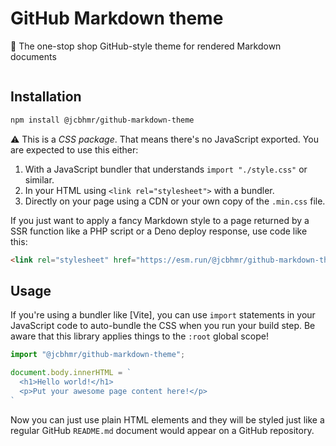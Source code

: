 # GitHub Markdown theme

📄 The one-stop shop GitHub-style theme for rendered Markdown documents

<div align="center">

![]()

</div>

## Installation

```sh
npm install @jcbhmr/github-markdown-theme
```

⚠️ This is a _CSS package_. That means there's no JavaScript exported. You are
expected to use this either:

1. With a JavaScript bundler that understands `import "./style.css"` or similar.
2. In your HTML using `<link rel="stylesheet">` with a bundler.
3. Directly on your page using a CDN or your own copy of the `.min.css` file.

If you just want to apply a fancy Markdown style to a page returned by a SSR
function like a PHP script or a Deno deploy response, use code like this:

```html
<link rel="stylesheet" href="https://esm.run/@jcbhmr/github-markdown-theme@1" />
```

## Usage

If you're using a bundler like [Vite], you can use `import` statements in your
JavaScript code to auto-bundle the CSS when you run your build step. Be aware
that this library applies things to the `:root` global scope!

```js
import "@jcbhmr/github-markdown-theme";

document.body.innerHTML = `
  <h1>Hello world!</h1>
  <p>Put your awesome page content here!</p>
`
```

Now you can just use plain HTML elements and they will be styled just like a
regular GitHub `README.md` document would appear on a GitHub repository.
